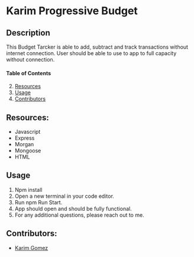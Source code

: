 # Karim Progressive Budget

## Description

This Budget Tarcker is able to add, subtract and track transactions without internet connection. User should be able to use to app to full capacity without connection.


#### Table of Contents
2. [Resources](#resources)
5. [Usage](#usage)
6. [Contributors](#contributors)


## Resources:

- Javascript
- Express
- Morgan
- Mongoose
- HTML


## Usage

1. Npm install 
2. Open a new terminal in your code editor.
3. Run npm Run Start.
4. App should open and should be fully functional.
5. For any additional questions, please reach out to me.

## Contributors:
* [Karim Gomez](https://github.com/kgomez1990) 